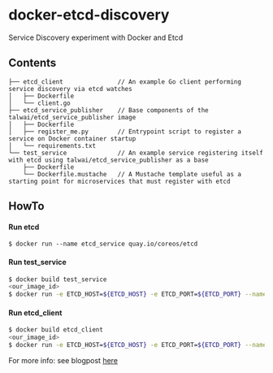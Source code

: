# docker-etcd-discovery
Service Discovery experiment with Docker and Etcd

## Contents
```
├── etcd_client               // An example Go client performing service discovery via etcd watches
│   ├── Dockerfile
│   └── client.go
├── etcd_service_publisher    // Base components of the talwai/etcd_service_publisher image
│   ├── Dockerfile
│   ├── register_me.py        // Entrypoint script to register a service on Docker container startup
│   └── requirements.txt
└── test_service              // An example service registering itself with etcd using talwai/etcd_service_publisher as a base
    ├── Dockerfile
    └── Dockerfile.mustache   // A Mustache template useful as a starting point for microservices that must register with etcd
```

## HowTo

#### Run etcd
`$ docker run --name etcd_service quay.io/coreos/etcd`

#### Run test_service
```bash
$ docker build test_service
<our_image_id>
$ docker run -e ETCD_HOST=${ETCD_HOST} -e ETCD_PORT=${ETCD_PORT} --name test_service <our_image_id>
```

#### Run etcd_client
```bash
$ docker build etcd_client
<our_image_id>
$ docker run -e ETCD_HOST=${ETCD_HOST} -e ETCD_PORT=${ETCD_PORT} --name go_client <our_image_id>
```

For more info: see blogpost [here](https://github.com/talwai/docker-etcd-discovery/blob/master/BLOG.md) 
  
